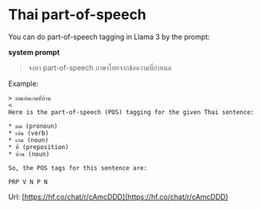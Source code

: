 # Thai part-of-speech

You can do part-of-speech tagging in Llama 3 by the prompt:

**system prompt**

> จงหา part-of-speech ภาษาไทยจากข้อความที่กำหนด

Example:

```
> ผมเล่นเกมที่บ้าน
<
Here is the part-of-speech (POS) tagging for the given Thai sentence:

* ผม (pronoun)
* เล่น (verb)
* เกม (noun)
* ที่ (preposition)
* บ้าน (noun)

So, the POS tags for this sentence are:

PRP V N P N
```

Url: [https://hf.co/chat/r/cAmcDDD](https://hf.co/chat/r/cAmcDDD)
